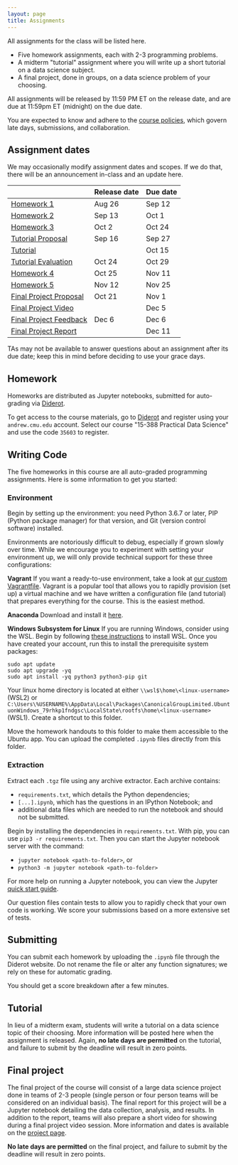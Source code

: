 ```yaml
---
layout: page
title: Assignments
---
```


All assignments for the class will be listed here.

- Five homework assignments, each with 2-3 programming problems.
- A midterm "tutorial" assignment where you will write up a short tutorial on a data science subject.
- A final project, done in groups, on a data science problem of your choosing.

All assignments will be released by 11:59 PM ET on the release date, and are due at 11:59pm ET (midnight) on the due date.

You are expected to know and adhere to the [course policies](/policies), which govern late days, submissions, and collaboration.

## Assignment dates

We may occasionally modify assignment dates and scopes. If we do that, there will be an announcement in-class and an update here.

| | Release date | Due date |
| --- | --- | --- |
| [Homework 1](homework-1/)      | Aug 26 | Sep 12 |
| [Homework 2](homework-2/)      | Sep 13 | Oct 1  |
| [Homework 3](homework-3/)      | Oct 2  | Oct 24 |
| [Tutorial Proposal](tutorial/) | Sep 16 | Sep 27 |
| [Tutorial](tutorial/)          |        | Oct 15 |
| [Tutorial Evaluation](tutorial/)| Oct 24| Oct 29 |
| [Homework 4](homework-4/)      | Oct 25 | Nov 11 |
| [Homework 5](homework-5/)      | Nov 12 | Nov 25 |
| [Final Project Proposal](project/) | Oct 21 | Nov 1  |
| [Final Project Video](project/)    |        | Dec 5  |
| [Final Project Feedback](project/) | Dec 6  | Dec 6  |
| [Final Project Report](project/)   |        | Dec 11 |

TAs may not be available to answer questions about an assignment after its due date; keep this in mind before deciding to use your grace days.

## Homework

Homeworks are distributed as Jupyter notebooks, submitted for auto-grading via [Diderot](http://www.diderot.one/).

To get access to the course materials, go to [Diderot](http://www.diderot.one/) and register using your `andrew.cmu.edu` account. Select our course "15-388 Practical Data Science" and use the code `35603` to register.

## Writing Code

The five homeworks in this course are all auto-graded programming assignments. Here is some information to get you started:

### Environment

Begin by setting up the environment: you need Python 3.6.7 or later, PIP (Python package manager) for that version, and Git (version control software) installed.

Environments are notoriously difficult to debug, especially if grown slowly over time. While we encourage you to experiment with setting your environment up, we will only provide technical support for these three configurations:

**Vagrant** If you want a ready-to-use environment, take a look at [our custom Vagrantfile](https://github.com/gauravmm/datascienceenv). Vagrant is a popular tool that allows you to rapidly provision (set up) a virtual machine and we have written a configuration file (and tutorial) that prepares everything for the course. This is the easiest method.

**Anaconda** Download and install it [here](https://www.anaconda.com/distribution/).

**Windows Subsystem for Linux** If you are running Windows, consider using the WSL. Begin by following [these instructions](https://www.maketecheasier.com/install-linux-subsystem-for-windows10/) to install WSL. Once you have created your account, run this to install the prerequisite system packages:

```shell
sudo apt update
sudo apt upgrade -yq
sudo apt install -yq python3 python3-pip git
```

Your linux home directory is located at either `\\wsl$\home\<linux-username>` (WSL2) or `C:\Users\%USERNAME%\AppData\Local\Packages\CanonicalGroupLimited.UbuntuonWindows_79rhkp1fndgsc\LocalState\rootfs\home\<linux-username>` (WSL1). Create a shortcut to this folder.

Move the homework handouts to this folder to make them accessible to the Ubuntu app. You can upload the completed `.ipynb` files directly from this folder.

### Extraction

Extract each `.tgz` file using any archive extractor. Each archive contains:

- `requirements.txt`, which details the Python dependencies;
- `[...].ipynb`, which has the questions in an IPython Notebook; and
- additional data files which are needed to run the notebook and should not be submitted.

Begin by installing the dependencies in `requirements.txt`. With pip, you can use `pip3 -r requirements.txt`. Then you can start the Jupyter notebook server with the command:

- `jupyter notebook <path-to-folder>`, or
- `python3 -m jupyter notebook <path-to-folder>`

For more help on running a Jupyter notebook, you can view the Jupyter [quick start guide](http://jupyter-notebook-beginner-guide.readthedocs.io/en/latest/execute.html).

Our question files contain tests to allow you to rapidly check that your own code is working. We score your submissions based on a more extensive set of tests.

## Submitting

You can submit each homework by uploading the `.ipynb` file through the Diderot website. Do not rename the file or alter any function signatures; we rely on these for automatic grading.

You should get a score breakdown after a few minutes.

## Tutorial

In lieu of a midterm exam, students will write a tutorial on a data science topic of their choosing.  More information will be posted here when the assignment is released.  Again, **no late days are permitted** on the tutorial, and failure to submit by the deadline will result in zero points.

## Final project

The final project of the course will consist of a large data science project done in teams of 2-3 people (single person or four person teams will be considered on an individual basis).  The final report for this project will be a Jupyter notebook detailing the data collection, analysis, and results.  In addition to the report, teams will also prepare a short video for showing during a final project video session.  More information and dates is available on the [project page](project/).

**No late days are permitted** on the final project, and failure to submit by the deadline will result in zero points.
